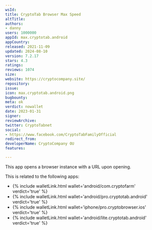 ```yaml
---
wsId: 
title: CryptoTab Browser Max Speed
altTitle: 
authors:
- danny
users: 1000000
appId: max.cryptotab.android
appCountry: 
released: 2021-11-09
updated: 2024-08-10
version: 7.2.17
stars: 4.3
ratings: 
reviews: 1074
size: 
website: https://cryptocompany.site/
repository: 
issue: 
icon: max.cryptotab.android.png
bugbounty: 
meta: ok
verdict: nowallet
date: 2023-01-31
signer: 
reviewArchive: 
twitter: CryptoTabnet
social:
- https://www.facebook.com/CryptoTabFamilyOfficial
redirect_from: 
developerName: CryptoCompany OU
features: 

---
```


This app opens a browser instance with a URL upon opening.

This is related to the following apps:

- {% include walletLink.html wallet='android/com.cryptofarm' verdict='true' %}
- {% include walletLink.html wallet='android/pro.cryptotab.android' verdict='true' %}
- {% include walletLink.html wallet='iphone/pro.cryptobrowser.ios' verdict='true' %}
- {% include walletLink.html wallet='android/lite.cryptotab.android' verdict='true' %}